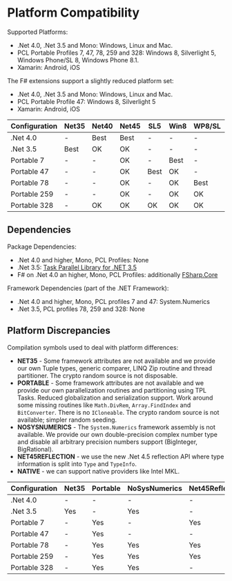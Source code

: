 Platform Compatibility
======================

Supported Platforms:

- .Net 4.0, .Net 3.5 and Mono: Windows, Linux and Mac.
- PCL Portable Profiles 7, 47, 78, 259 and 328: Windows 8, Silverlight 5, Windows Phone/SL 8, Windows Phone 8.1.
- Xamarin: Android, iOS

The F# extensions support a slightly reduced platform set:

- .Net 4.0, .Net 3.5 and Mono: Windows, Linux and Mac.
- PCL Portable Profile 47: Windows 8, Silverlight 5
- Xamarin: Android, iOS

Configuration | Net35 | Net40 | Net45 | SL5  | Win8 | WP8/SL | WP8.1 | Xamarin
------------- | ----- | ----- | ----- | ---- | ---- | ------ | ----- | -------
.Net 4.0      | -     | Best  | Best  | -    | -    | -      | -     | -
.Net 3.5      | Best  | OK    | OK    | -    | -    | -      | -     | -
Portable 7    | -     | -     | OK    | -    | Best | -      | -     | OK
Portable 47   | -     | -     | OK    | Best | OK   | -      | -     | OK
Portable 78   | -     | -     | OK    | -    | OK   | Best   | -     | OK
Portable 259  | -     | -     | OK    | -    | OK   | OK     | Best  | OK
Portable 328  | -     | OK    | OK    | OK   | OK   | OK     | OK    | OK


Dependencies
------------

Package Dependencies:

- .Net 4.0 and higher, Mono, PCL Profiles: None
- .Net 3.5: [Task Parallel Library for .NET 3.5](http://www.nuget.org/packages/TaskParallelLibrary)
- F# on  .Net 4.0 an higher, Mono, PCL Profiles: additionally [FSharp.Core](http://www.nuget.org/packages/FSharp.Core)

Framework Dependencies (part of the .NET Framework):

- .Net 4.0 and higher, Mono, PCL profiles 7 and 47: System.Numerics
- .Net 3.5, PCL profiles 78, 259 and 328: None


Platform Discrepancies
----------------------

Compilation symbols used to deal with platform differences:

* **NET35** - Some framework attributes are not available and we provide our own Tuple types, generic comparer, LINQ Zip routine and thread partitioner. The crypto random source is not disposable.
* **PORTABLE** - Some framework attributes are not available and we provide our own parallelization routines and partitioning using TPL Tasks. Reduced globalization and serialization support. Work around some missing routines like `Math.DivRem`, `Array.FindIndex` and `BitConverter`. There is no `ICloneable`. The crypto random source is not available; simpler random seeding.
* **NOSYSNUMERICS** - The `System.Numerics` framework assembly is not available. We provide our own double-precision complex number type and disable all arbitrary precision numbers support (BigInteger, BigRational).
* **NET45REFLECTION** - we use the new .Net 4.5 reflection API where type information is split into `Type` and `TypeInfo`.
* **NATIVE** - we can support native providers like Intel MKL.

Configuration | Net35 | Portable | NoSysNumerics | Net45Reflection | Native
------------- | ----- | -------- | ------------- | --------------- | ------
.Net 4.0      | -     | -        | -             | -               | Yes
.Net 3.5      | Yes   | -        | Yes           | -               | -
Portable 7    | -     | Yes      | -             | Yes             | -
Portable 47   | -     | Yes      | -             | -               | -
Portable 78   | -     | Yes      | Yes           | Yes             | -
Portable 259  | -     | Yes      | Yes           | Yes             | -
Portable 328  | -     | Yes      | Yes           | -               | -
